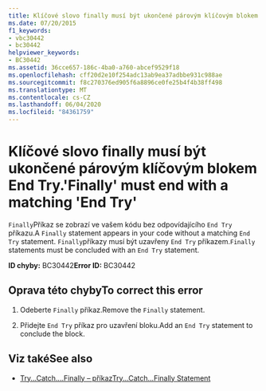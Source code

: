 ```yaml
---
title: Klíčové slovo finally musí být ukončené párovým klíčovým blokem End Try.
ms.date: 07/20/2015
f1_keywords:
- vbc30442
- bc30442
helpviewer_keywords:
- BC30442
ms.assetid: 36cce657-186c-4ba0-a760-abcef9529f18
ms.openlocfilehash: cff20d2e10f254adc13ab9ea37adbbe931c988ae
ms.sourcegitcommit: f8c270376ed905f6a8896ce0fe25b4f4b38ff498
ms.translationtype: MT
ms.contentlocale: cs-CZ
ms.lasthandoff: 06/04/2020
ms.locfileid: "84361759"
---
```

# <a name="finally-must-end-with-a-matching-end-try"></a><span data-ttu-id="c1b72-102">Klíčové slovo finally musí být ukončené párovým klíčovým blokem End Try.</span><span class="sxs-lookup"><span data-stu-id="c1b72-102">'Finally' must end with a matching 'End Try'</span></span>
<span data-ttu-id="c1b72-103">`Finally`Příkaz se zobrazí ve vašem kódu bez odpovídajícího `End Try` příkazu.</span><span class="sxs-lookup"><span data-stu-id="c1b72-103">A `Finally` statement appears in your code without a matching `End Try` statement.</span></span> <span data-ttu-id="c1b72-104">`Finally`příkazy musí být uzavřeny `End Try` příkazem.</span><span class="sxs-lookup"><span data-stu-id="c1b72-104">`Finally` statements must be concluded with an `End Try` statement.</span></span>  
  
 <span data-ttu-id="c1b72-105">**ID chyby:** BC30442</span><span class="sxs-lookup"><span data-stu-id="c1b72-105">**Error ID:** BC30442</span></span>  
  
## <a name="to-correct-this-error"></a><span data-ttu-id="c1b72-106">Oprava této chyby</span><span class="sxs-lookup"><span data-stu-id="c1b72-106">To correct this error</span></span>  
  
1. <span data-ttu-id="c1b72-107">Odeberte `Finally` příkaz.</span><span class="sxs-lookup"><span data-stu-id="c1b72-107">Remove the `Finally` statement.</span></span>  
  
2. <span data-ttu-id="c1b72-108">Přidejte `End Try` příkaz pro uzavření bloku.</span><span class="sxs-lookup"><span data-stu-id="c1b72-108">Add an `End Try` statement to conclude the block.</span></span>  
  
## <a name="see-also"></a><span data-ttu-id="c1b72-109">Viz také</span><span class="sxs-lookup"><span data-stu-id="c1b72-109">See also</span></span>

- [<span data-ttu-id="c1b72-110">Try...Catch....Finally – příkaz</span><span class="sxs-lookup"><span data-stu-id="c1b72-110">Try...Catch...Finally Statement</span></span>](../language-reference/statements/try-catch-finally-statement.md)
